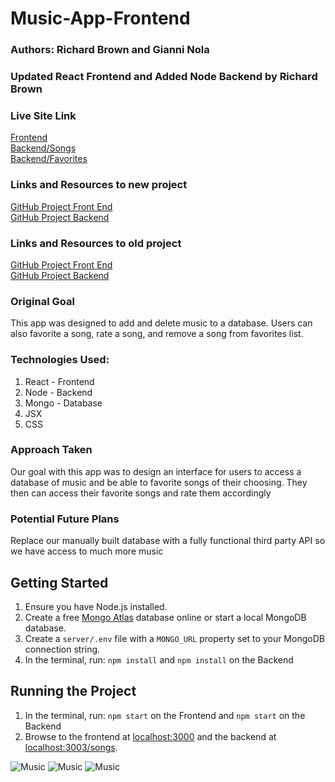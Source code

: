 # Music-App-Frontend
### Authors: Richard Brown and Gianni Nola

### Updated React Frontend and Added Node Backend by Richard Brown

### Live Site Link
<a href="https://musicapp-3xgy.onrender.com/">Frontend</a><br>
<a href="https://music-8w2a.onrender.com/songs">Backend/Songs</a><br>
<a href="https://music-8w2a.onrender.com/favorites">Backend/Favorites</a>

### Links and Resources to new project
<a href="https://github.com/rbrown29/Music-App-Frontend">GitHub Project Front End</a><br>
<a href="https://github.com/rbrown29/Music-App-Backend">GitHub Project Backend</a>

### Links and Resources to old project
<a href="https://github.com/rbrown29/React-MusicApp/">GitHub Project Front End</a><br>
<a href="https://github.com/rbrown29/MusicApp">GitHub Project Backend</a>

### Original Goal
<p>This app was designed to add and delete music to a database. Users can also favorite a song, rate a song, and remove a song from favorites list.</p>

### Technologies Used:
1. React - Frontend
2. Node - Backend
3. Mongo - Database
4. JSX
5. CSS

### Approach Taken
<p>Our goal with this app was to design an interface for users to access a database of music and be able to favorite songs of their choosing. They then can access their favorite songs and rate them accordingly</p>

### Potential Future Plans
<p> Replace our manually built database with a fully functional third party API so we have access to much more music</p>

## Getting Started

1. Ensure you have Node.js installed.
2. Create a free [Mongo Atlas](https://www.mongodb.com/atlas/database) database online or start a local MongoDB database.
3. Create a `server/.env` file with a `MONGO_URL` property set to your MongoDB connection string.
4. In the terminal, run: `npm install` and `npm install` on the Backend

## Running the Project

1. In the terminal, run: `npm start` on the Frontend and `npm start` on the Backend
2. Browse to the frontend at [localhost:3000](http://localhost:3000) and the backend at [localhost:3003/songs](http://localhost:3003/songs).

![Music](/Cover1.png.png?raw=true{:height="50px"width="50px"})
![Music](/cover2.png.png?raw=true{:height="50px"width="50px"})
![Music](/cover3.png.png?raw=true{:height="50px"width="50px"})